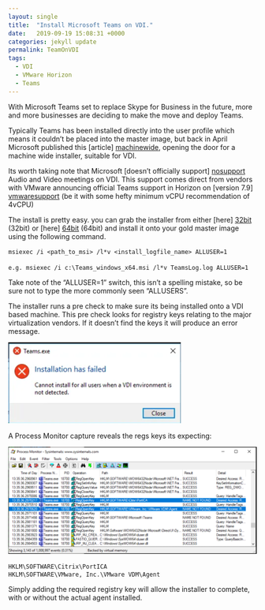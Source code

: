 ```yaml
---
layout: single
title:  "Install Microsoft Teams on VDI."
date:   2019-09-19 15:08:31 +0000
categories: jekyll update
permalink: TeamOnVDI
tags:
  - VDI
  - VMware Horizon
  - Teams
---
```


With Microsoft Teams set to replace Skype for Business in the future, more and more businesses are deciding to make the move and deploy Teams.

Typically Teams has been installed directly into the user profile which means it couldn’t be placed into the master image, but back in April Microsoft published this [article] [machinewide], opening the door for a machine wide installer, suitable for VDI.

Its worth taking note that Microsoft [doesn’t officially support] [nosupport] Audio and Video meetings on VDI. This support comes direct from vendors with VMware announcing official Teams support in Horizon on [version 7.9] [vmwaresupport] (be it with some hefty minimum vCPU recommendation of 4vCPU)

The install is pretty easy. you can grab the installer from either [here] [32bit] (32bit) or [here] [64bit] (64bit) and install it onto your gold master image using the following command.

```
msiexec /i <path_to_msi> /l*v <install_logfile_name> ALLUSER=1

e.g. msiexec /i c:\Teams_windows_x64.msi /l*v TeamsLog.log ALLUSER=1
```

Take note of the “ALLUSER=1” switch, this isn’t a spelling mistake, so be sure not to type the more commonly seen “ALLUSERS”.

The installer runs a pre check to make sure its being installed onto a VDI based machine. This pre check looks for registry keys relating to the major virtualization vendors. If it doesn’t find the keys it will produce an error message.

![workflow](/assets/images/teamsvdi/1.png)

A Process Monitor capture reveals the regs keys its expecting:


![workflow](/assets/images/teamsvdi/2.png)

```
HKLM\SOFTWARE\Citrix\PortICA
HKLM\SOFTWARE\VMware, Inc.\VMware VDM\Agent
```


Simply adding the required registry key will allow the installer to complete, with or without the actual agent installed.

[machinewide]: https://docs.microsoft.com/en-us/microsoftteams/teams-for-vdi
[nosupport]:   https://docs.microsoft.com/en-us/microsoftteams/teams-for-vdi
[vmwaresupport]: https://docs.vmware.com/en/VMware-Horizon-7/7.9/rn/horizon-79-view-release-notes.html
[32bit]: https://teams.microsoft.com/downloads/desktopurl?env=production&plat=windows&download=true&managedInstaller=true
[64bit]: https://teams.microsoft.com/downloads/desktopurl?env=production&plat=windows&download=true&managedInstaller=true&arch=x64